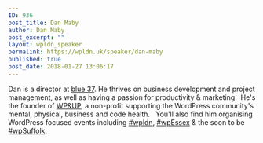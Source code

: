```yaml
---
ID: 936
post_title: Dan Maby
author: Dan Maby
post_excerpt: ""
layout: wpldn_speaker
permalink: https://wpldn.uk/speaker/dan-maby
published: true
post_date: 2018-01-27 13:06:17
---
```

Dan is a director at <a href="https://blue37.com">blue 37</a>. He thrives on business development and project management, as well as having a passion for productivity &amp; marketing.  He's the founder of <a href="https://wpandup.org/">WP&amp;UP</a>, a non-profit supporting the WordPress community's mental, physical, business and code health.   You'll also find him organising WordPress focused events including <a href="https://wpldn.uk/">#wpldn</a>, <a href="https://wpessex.org/">#wpEssex</a> &amp; the soon to be <a href="https://wpsuffolk.org/">#wpSuffolk</a>.
